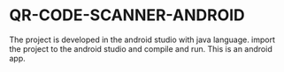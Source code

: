# QR-CODE-SCANNER-ANDROID
The project is developed in the android studio with java language.
import the project to the android studio and compile and run.
This is an android app.
